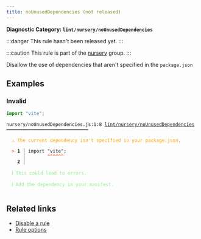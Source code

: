 ```yaml
---
title: noUnusedDependencies (not released)
---
```


**Diagnostic Category: `lint/nursery/noUnusedDependencies`**

:::danger
This rule hasn't been released yet.
:::

:::caution
This rule is part of the [nursery](/linter/rules/#nursery) group.
:::

Disallow the use of dependencies that aren't specified in the `package.json`

## Examples

### Invalid

```jsx
import "vite";
```

<pre class="language-text"><code class="language-text">nursery/noUnusedDependencies.js:1:8 <a href="https://biomejs.dev/linter/rules/no-unused-dependencies">lint/nursery/noUnusedDependencies</a> ━━━━━━━━━━━━━━━━━━━━━━━━━━━━━━

<strong><span style="color: Orange;">  </span></strong><strong><span style="color: Orange;">⚠</span></strong> <span style="color: Orange;">The current dependency isn't specified in your package.json.</span>
  
<strong><span style="color: Tomato;">  </span></strong><strong><span style="color: Tomato;">&gt;</span></strong> <strong>1 │ </strong>import &quot;vite&quot;;
   <strong>   │ </strong>       <strong><span style="color: Tomato;">^</span></strong><strong><span style="color: Tomato;">^</span></strong><strong><span style="color: Tomato;">^</span></strong><strong><span style="color: Tomato;">^</span></strong><strong><span style="color: Tomato;">^</span></strong><strong><span style="color: Tomato;">^</span></strong>
    <strong>2 │ </strong>
  
<strong><span style="color: lightgreen;">  </span></strong><strong><span style="color: lightgreen;">ℹ</span></strong> <span style="color: lightgreen;">This could lead to errors.</span>
  
<strong><span style="color: lightgreen;">  </span></strong><strong><span style="color: lightgreen;">ℹ</span></strong> <span style="color: lightgreen;">Add the dependency in your manifest.</span>
  
</code></pre>

## Related links

- [Disable a rule](/linter/#disable-a-lint-rule)
- [Rule options](/linter/#rule-options)
